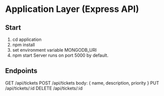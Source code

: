 # Application Layer (Express API)

## Start
1. cd application
2. npm install
3. set environment variable MONGODB_URI 
4. npm start
Server runs on port 5000 by default.

## Endpoints
GET  /api/tickets
POST /api/tickets  body: { name, description, priority }
PUT  /api/tickets/:id
DELETE /api/tickets/:id

